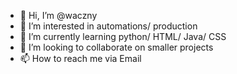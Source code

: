 - 👋 Hi, I’m @waczny
- 👀 I’m interested in automations/ production
- 🌱 I’m currently learning python/ HTML/ Java/ CSS
- 💞️ I’m looking to collaborate on smaller projects
- 📫 How to reach me via Email

<!---
waczny/waczny is a ✨ special ✨ repository because its `README.md` (this file) appears on your GitHub profile.
You can click the Preview link to take a look at your changes.
--->
